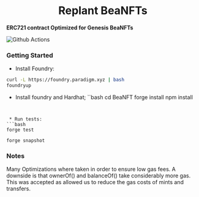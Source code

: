 # <h1 align="center"> Replant BeaNFTs </h1>

**ERC721 contract Optimized for Genesis BeaNFTs**

![Github Actions](https://github.com/devanonon/hardhat-foundry-template/workflows/test/badge.svg)

### Getting Started

 * Install Foundry: 
```bash
curl -L https://foundry.paradigm.xyz | bash
foundryup

```

* Install foundry and Hardhat;
``bash
    cd BeaNFT
    forge install
    npm install
```


 * Run tests:
```bash
forge test

forge snapshot
```

### Notes

Many Optimizations where taken in order to ensure low gas fees. 
A downside is that ownerOf() and balanceOf() take considerably more gas. This was accepted as allowed us to reduce the gas costs of mints and transfers.
